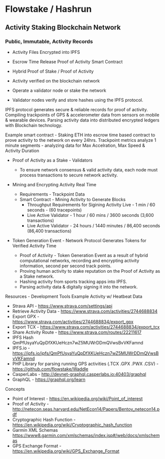 # Flowstake / Hashrun

## Activity Staking Blockchain Network

### Public, Immutable, Activity Records

* Activity Files Encrypted into IPFS
* Escrow Time Release Proof of Activity Smart Contract 
* Hybrid Proof of Stake / Proof of Activity

* Activity verified on the blockchain network
* Operate a validator node or stake the network 
* Validator nodes verify and store hashes using the IPFS protocol.

IPFS protocol generates secure & reliable records for proof of activity.
Compiling trackpoints of GPS & accelerometer data from sensors on mobile & wearable devices.
Parsing activity data into distributed encrypted ledgers with Blockchain technology.

Example smart contract - Staking ETH into escrow time based contract to prove activity to the network on every 24hrs. 
Trackpoint metrics analyze 1 minute segments - analyzing data for Max Accelration, Max Speed & Activity Duration

-  Proof of Activity as a Stake - Validators
    - To ensure network consensus & valid activity data, each node must process transactions to secure network activity.

- Mining and Encrypting Activity Real Time
    - Requirements - Trackpoint Data
    - Smart Contract - Mining Activity to Generate Blocks
        - Throughput Requirements for Sigining Activity Live - 1 min / 60 seconds - (60 tracepoints)
        - Live Active Validator - 1 hour / 60 mins / 3600 seconds (3,600 transactions)
        - Live Active Validator - 24 hours / 1440 minutes / 86,400 seconds (86,400 transactions) 

- Token Generation Event - Network Protocol Generates Tokens for Verified Activity Time
    - Proof of Activity - Token Generation Event as a result of hybrid computational networks, recording and encrypting activity information, second per second track points.
    - Proving human activity to stake reputation on the Proof of Activity as a Stake network.
    - Hashing activity from sports tracking apps into IPFS.
    - Parsing activity data & digitally signing it into the network.
    
   
Resources - Development Tools  Example Activity w/ Heatbeat Data 
* Strava API - https://www.strava.com/settings/api
* Retrieve Activity Data - https://www.strava.com/activities/2744688834
* Export GPX - https://www.strava.com/activities/2744688834/export_gpx
* Export TCX - https://www.strava.com/activities/2744688834/export_tcx
* Share Activity Route - https://www.strava.com/routes/22211617
* IPFS Hash  QmPfUsyaYuQpDfXKUeHczn7wZ5MUWrDDmQVwsBvVKFamnd
* IPFS.io - https://ipfs.io/ipfs/QmPfUsyaYuQpDfXKUeHczn7wZ5MUWrDDmQVwsBvVKFamnd
* PHP Library for parsing running GPS activities (.TCX .GPX .PWX .CSV) - https://github.com/flowstake/Waddle
* CasperLabs - http://devnet-graphql.casperlabs.io:40403/graphql
* GraphQL - https://graphql.org/learn

Concepts
* Point of Interest - https://en.wikipedia.org/wiki/Point_of_interest
* Proof of Activity - http://netecon.seas.harvard.edu/NetEcon14/Papers/Bentov_netecon14.pdf
* Cryptographic Hash Function - https://en.wikipedia.org/wiki/Cryptographic_hash_function
* Garmin XML Schemas https://www8.garmin.com/xmlschemas/index.jsp#/web/docs/xmlschemas
* GPS Exchange Format - https://en.wikipedia.org/wiki/GPS_Exchange_Format
